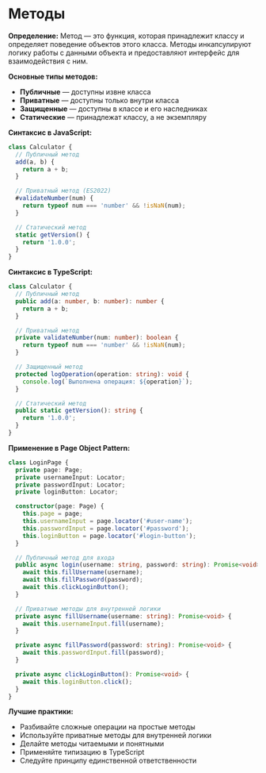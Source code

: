# Методы

**Определение:** Метод — это функция, которая принадлежит классу и определяет поведение объектов этого класса. Методы инкапсулируют логику работы с данными объекта и предоставляют интерфейс для взаимодействия с ним.

**Основные типы методов:**
- **Публичные** — доступны извне класса
- **Приватные** — доступны только внутри класса
- **Защищенные** — доступны в классе и его наследниках
- **Статические** — принадлежат классу, а не экземпляру

**Синтаксис в JavaScript:**
```javascript
class Calculator {
  // Публичный метод
  add(a, b) {
    return a + b;
  }

  // Приватный метод (ES2022)
  #validateNumber(num) {
    return typeof num === 'number' && !isNaN(num);
  }

  // Статический метод
  static getVersion() {
    return '1.0.0';
  }
}
```

**Синтаксис в TypeScript:**
```typescript
class Calculator {
  // Публичный метод
  public add(a: number, b: number): number {
    return a + b;
  }

  // Приватный метод
  private validateNumber(num: number): boolean {
    return typeof num === 'number' && !isNaN(num);
  }

  // Защищенный метод
  protected logOperation(operation: string): void {
    console.log(`Выполнена операция: ${operation}`);
  }

  // Статический метод
  public static getVersion(): string {
    return '1.0.0';
  }
}
```

**Применение в Page Object Pattern:**
```typescript
class LoginPage {
  private page: Page;
  private usernameInput: Locator;
  private passwordInput: Locator;
  private loginButton: Locator;

  constructor(page: Page) {
    this.page = page;
    this.usernameInput = page.locator('#user-name');
    this.passwordInput = page.locator('#password');
    this.loginButton = page.locator('#login-button');
  }

  // Публичный метод для входа
  public async login(username: string, password: string): Promise<void> {
    await this.fillUsername(username);
    await this.fillPassword(password);
    await this.clickLoginButton();
  }

  // Приватные методы для внутренней логики
  private async fillUsername(username: string): Promise<void> {
    await this.usernameInput.fill(username);
  }

  private async fillPassword(password: string): Promise<void> {
    await this.passwordInput.fill(password);
  }

  private async clickLoginButton(): Promise<void> {
    await this.loginButton.click();
  }
}
```

**Лучшие практики:**
- Разбивайте сложные операции на простые методы
- Используйте приватные методы для внутренней логики
- Делайте методы читаемыми и понятными
- Применяйте типизацию в TypeScript
- Следуйте принципу единственной ответственности

